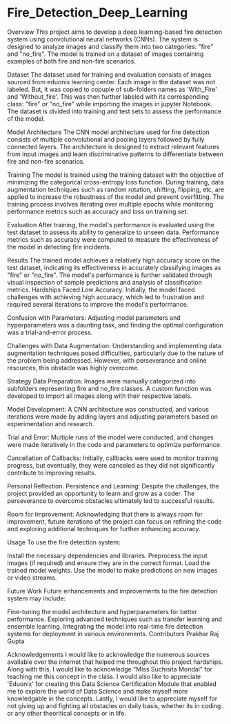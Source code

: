 # Fire_Detection_Deep_Learning
Overview
This project aims to develop a deep learning-based fire detection system using convolutional neural networks (CNNs). The system is designed to analyze images and classify them into two categories: "fire" and "no_fire". The model is trained on a dataset of images containing examples of both fire and non-fire scenarios.

Dataset
The dataset used for training and evaluation consists of images sourced from eduonix learning center. Each image in the dataset was not labeled. But, it was copied to copuple of sub-folders names as 'With_Fire' and 'Without_fire'. This was then further labeled with its corresponding class: "fire" or "no_fire" while importing the images in jupyter Notebook. The dataset is divided into training and test sets to assess the performance of the model.

Model Architecture
The CNN model architecture used for fire detection consists of multiple convolutional and pooling layers followed by fully connected layers. The architecture is designed to extract relevant features from input images and learn discriminative patterns to differentiate between fire and non-fire scenarios.

Training
The model is trained using the training dataset with the objective of minimizing the categorical cross-entropy loss function. During training, data augmentation techniques such as random rotation, shifting, flipping, etc, are applied to increase the robustness of the model and prevent overfitting. The training process involves iterating over multiple epochs while monitoring performance metrics such as accuracy and loss on training set.

Evaluation
After training, the model's performance is evaluated using the test dataset to assess its ability to generalize to unseen data. Performance metrics such as accuracy were computed to measure the effectiveness of the model in detecting fire incidents.

Results
The trained model achieves a relatively high accuracy score on the test dataset, indicating its effectiveness in accurately classifying images as "fire" or "no_fire". The model's performance is further validated through visual inspection of sample predictions and analysis of classification metrics.
Hardships Faced
Low Accuracy: Initially, the model faced challenges with achieving high accuracy, which led to frustration and required several iterations to improve the model's performance.

Confusion with Parameters: Adjusting model parameters and hyperparameters was a daunting task, and finding the optimal configuration was a trial-and-error process.

Challenges with Data Augmentation: Understanding and implementing data augmentation techniques posed difficulties, particularly due to the nature of the problem being addressed. However, with perseverance and online resources, this obstacle was highly overcome.

Strategy
Data Preparation: Images were manually categorized into subfolders representing fire and no_fire classes. A custom function was developed to import all images along with their respective labels.

Model Development: A CNN architecture was constructed, and various iterations were made by adding layers and adjusting parameters based on experimentation and research.

Trial and Error: Multiple runs of the model were conducted, and changes were made iteratively in the code and parameters to optimize performance.

Cancellation of Callbacks: Initially, callbacks were used to monitor training progress, but eventually, they were canceled as they did not significantly contribute to improving results.

Personal Reflection.
Persistence and Learning: Despite the challenges, the project provided an opportunity to learn and grow as a coder. The perseverance to overcome obstacles ultimately led to successful results.

Room for Improvement: Acknowledging that there is always room for improvement, future iterations of the project can focus on refining the code and exploring additional techniques for further enhancing accuracy.

Usage
To use the fire detection system:

Install the necessary dependencies and libraries.
Preprocess the input images (if required) and ensure they are in the correct format.
Load the trained model weights.
Use the model to make predictions on new images or video streams.

Future Work
Future enhancements and improvements to the fire detection system may include:

Fine-tuning the model architecture and hyperparameters for better performance.
Exploring advanced techniques such as transfer learning and ensemble learning.
Integrating the model into real-time fire detection systems for deployment in various environments.
Contributors
Prakhar Raj Gupta

Acknowledgements
I would like to acknowledge the numerous sources available over the internet that helped me throughout this project hardships. Along with this, I would like to acknowledge "Miss Suchisita Mondal" for teaching me this concept in the class. 
I would also like to appreciate 'Eduonix' for creating this Data Science Certification Module that enabled me to explore the world of Data Science and make myself more knowledgable in the concepts. 
Lastly, I would like to appreciate myself for not giving up and fighting all obstacles on daily basis, whether its in coding or any other theoritical concepts or in life. 
